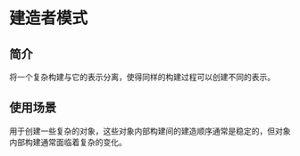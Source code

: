 # 建造者模式

## 简介

将一个复杂构建与它的表示分离，使得同样的构建过程可以创建不同的表示。

## 使用场景

用于创建一些复杂的对象，这些对象内部构建间的建造顺序通常是稳定的，但对象内部构建通常面临着复杂的变化。